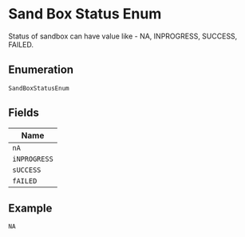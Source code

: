 
# Sand Box Status Enum

Status of sandbox can have value like - NA, INPROGRESS, SUCCESS, FAILED.

## Enumeration

`SandBoxStatusEnum`

## Fields

| Name |
|  --- |
| `nA` |
| `iNPROGRESS` |
| `sUCCESS` |
| `fAILED` |

## Example

```
NA
```


